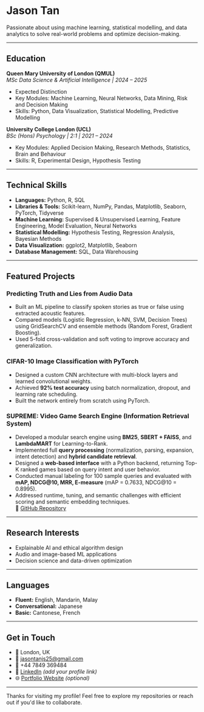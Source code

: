 # Jason Tan

Passionate about using machine learning, statistical modelling, and data analytics to solve real-world problems and optimize decision-making.

---

## Education

**Queen Mary University of London (QMUL)**  
*MSc Data Science & Artificial Intelligence | 2024 – 2025*  
- Expected Distinction  
- Key Modules: Machine Learning, Neural Networks, Data Mining, Risk and Decision Making  
- Skills: Python, Data Visualization, Statistical Modelling, Predictive Modelling  

**University College London (UCL)**  
*BSc (Hons) Psychology | 2:1 | 2021 – 2024*  
- Key Modules: Applied Decision Making, Research Methods, Statistics, Brain and Behaviour  
- Skills: R, Experimental Design, Hypothesis Testing  

---
## Technical Skills

- **Languages:** Python, R, SQL  
- **Libraries & Tools:** Scikit-learn, NumPy, Pandas, Matplotlib, Seaborn, PyTorch, Tidyverse  
- **Machine Learning:** Supervised & Unsupervised Learning, Feature Engineering, Model Evaluation, Neural Networks  
- **Statistical Modelling:** Hypothesis Testing, Regression Analysis, Bayesian Methods  
- **Data Visualization:** ggplot2, Matplotlib, Seaborn  
- **Database Management:** SQL, Data Warehousing  

---

## Featured Projects

### Predicting Truth and Lies from Audio Data
- Built an ML pipeline to classify spoken stories as true or false using extracted acoustic features.
- Compared models (Logistic Regression, k-NN, SVM, Decision Trees) using GridSearchCV and ensemble methods (Random Forest, Gradient Boosting).
- Used 5-fold cross-validation and soft voting to improve accuracy and generalization.

### CIFAR-10 Image Classification with PyTorch
- Designed a custom CNN architecture with multi-block layers and learned convolutional weights.
- Achieved **92% test accuracy** using batch normalization, dropout, and learning rate scheduling.
- Built the network entirely from scratch using PyTorch.

### SUPREME: Video Game Search Engine (Information Retrieval System)
- Developed a modular search engine using **BM25**, **SBERT + FAISS**, and **LambdaMART** for Learning-to-Rank.
- Implemented full **query processing** (normalization, parsing, expansion, intent detection) and **hybrid candidate retrieval**.
- Designed a **web-based interface** with a Python backend, returning Top-K ranked games based on query intent and user behavior.
- Conducted manual labeling for 100 sample queries and evaluated with **mAP, NDCG@10, MRR, E-measure** (mAP = 0.7633, NDCG@10 = 0.8995).
- Addressed runtime, tuning, and semantic challenges with efficient scoring and semantic embedding techniques.  
🔗 [GitHub Repository](https://github.com/Gitbyt3/SUPREME-Video-Game-Search-Engine)

---

## Research Interests

- Explainable AI and ethical algorithm design
- Audio and image-based ML applications
- Decision science and data-driven optimization

---

## Languages

- **Fluent:** English, Mandarin, Malay  
- **Conversational:** Japanese  
- **Basic:** Cantonese, French  

---

## Get in Touch

- 📍 London, UK  
- 📧 jasontanjs25@gmail.com  
- 📱 +44 7849 369484  
- 💼 [LinkedIn](#) *(add your profile link)*  
- 🌐 [Portfolio Website](#) *(optional)*  

---

Thanks for visiting my profile! Feel free to explore my repositories or reach out if you'd like to collaborate.
